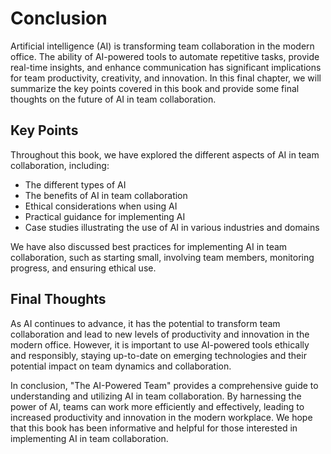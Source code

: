 # Conclusion

Artificial intelligence (AI) is transforming team collaboration in the modern office. The ability of AI-powered tools to automate repetitive tasks, provide real-time insights, and enhance communication has significant implications for team productivity, creativity, and innovation. In this final chapter, we will summarize the key points covered in this book and provide some final thoughts on the future of AI in team collaboration.

Key Points
----------

Throughout this book, we have explored the different aspects of AI in team collaboration, including:

* The different types of AI
* The benefits of AI in team collaboration
* Ethical considerations when using AI
* Practical guidance for implementing AI
* Case studies illustrating the use of AI in various industries and domains

We have also discussed best practices for implementing AI in team collaboration, such as starting small, involving team members, monitoring progress, and ensuring ethical use.

Final Thoughts
--------------

As AI continues to advance, it has the potential to transform team collaboration and lead to new levels of productivity and innovation in the modern office. However, it is important to use AI-powered tools ethically and responsibly, staying up-to-date on emerging technologies and their potential impact on team dynamics and collaboration.

In conclusion, "The AI-Powered Team" provides a comprehensive guide to understanding and utilizing AI in team collaboration. By harnessing the power of AI, teams can work more efficiently and effectively, leading to increased productivity and innovation in the modern workplace. We hope that this book has been informative and helpful for those interested in implementing AI in team collaboration.